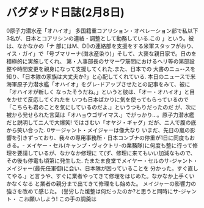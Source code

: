 # バグダッド日誌(2月8日)

0原子力潜水産「オハイオ」
多国籍重コアリション・オペレーション部で私以下3名が、日本とコアリシンの連絡・調整として動務している.この
」という。被は、なかなかの「ナ
部にはM、D()の連絡部を支援をする米軍スタッフがおり、
イス・ガイ」で「号ブマリーナ(潸水産染り)」そして、大褒な親日家で。日のを積極的に実施してくれ、
第・人事部長のサマーワ筋問におけるヘリ等の第部設整や時間変更を親身になって支援してくれた.また、日本での
大書のニュ--スを知り、「日本隊の家族は大丈夫か?」と心配してくれている.
本日のニュースで米海軍原子力潜水艦「オハイオ」をグレ-ドアップさせたとの記事をみて、被に「オハイオが新しく
なったそうだね。」というと彼は、「オー・オハイオ」と目をかせて反応してくれたを
いつも日本ばかりに気を使ってもらっているので「こちらも君のことを気にしているのだよ.」というつもりだったのだ
が、次に被から発せられた言葉は「オハョウゴザイマス.」でがっかり…。原子力潜水艦だと説明してニ人で大爆笑!
ではさむい「オヤジ・ギャグ」だが、ニ人で腹の底から笑い合った.
0サージャント・メイジャーは像大なり
いまだ、先日の嵐の影響を引きずっており、我々の専用事務所・日本コンブナの停重が1日に同度もおきる。-
メイヤー・セル(キャンプ・ヴィクトリ-の業務隊)に何度も整に行って修理を要請しているが、なかなか修理に
て(ず、修理に来てもいい加減なもので、その後も停電も頃第に発生した.
たまたま食堂でメイヤー・セルのサ-ジャント・メイジャー(最先任軍御)に会い、日本隊が困っていることを
分かった。すぐ直してやる.」と言うや、すぐに業者やってきて修理をはじめた。なかなか上手くいかなくなる
と業者の親分まで出てきて修理をし始めた。
メイジャーの影響力の強さを改めて感じた。
(誉労した煖整は何だったのか?と思うと同時にサ-ジャント・
こお願いしよう!
この手の調羹は
